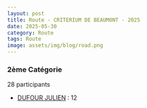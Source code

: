 ```yaml
---
layout: post
title: Route - CRITERIUM DE BEAUMONT - 2025
date: 2025-05-30
category: Route
tags: Route
image: assets/img/blog/road.png
---
```


### 2ème Catégorie
28 participants
- [DUFOUR JULIEN](https://teamspecializedlille.cc/coureurs/dufourjulien) : 12